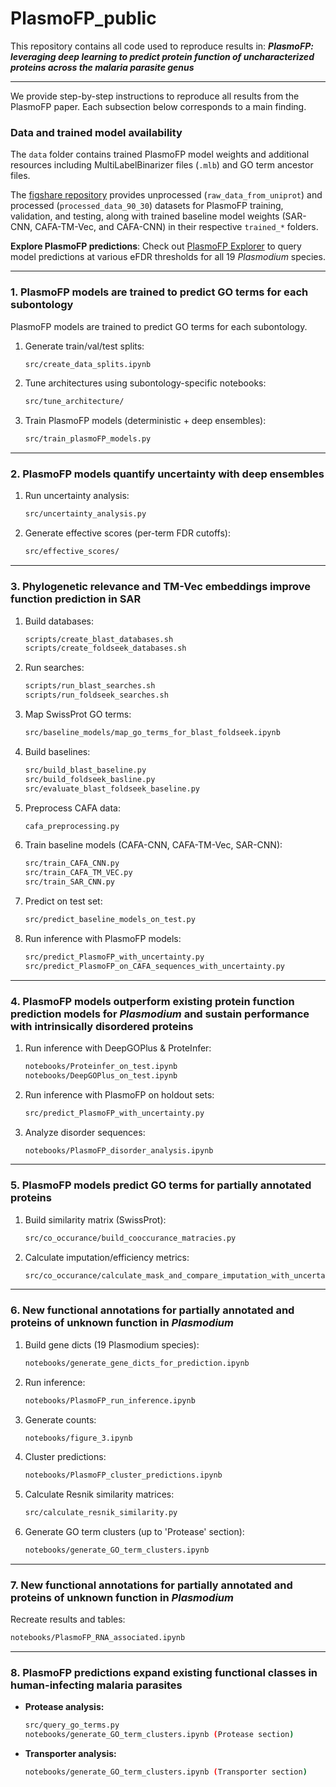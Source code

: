 # PlasmoFP\_public

This repository contains all code used to reproduce results in:
***PlasmoFP: leveraging deep learning to predict protein function of uncharacterized proteins across the malaria parasite genus***

---
We provide step-by-step instructions to reproduce all results from the PlasmoFP paper. Each subsection below corresponds to a main finding. 

### Data and trained model availability

The `data` folder contains trained PlasmoFP model weights and additional resources including MultiLabelBinarizer files (`.mlb`) and GO term ancestor files. 

The [figshare repository](https://doi.org/10.6084/m9.figshare.30100396.v1) provides unprocessed (`raw_data_from_uniprot`) and processed (`processed_data_90_30`) datasets for PlasmoFP training, validation, and testing, along with trained baseline model weights (SAR-CNN, CAFA-TM-Vec, and CAFA-CNN) in their respective `trained_*` folders.

**Explore PlasmoFP predictions**: Check out [PlasmoFP Explorer](https://github.com/harshstava/PlasmoFP_Explorer) to query model predictions at various eFDR thresholds for all 19 *Plasmodium* species.

---

### 1. PlasmoFP models are trained to predict GO terms for each subontology

PlasmoFP models are trained to predict GO terms for each subontology.

1. Generate train/val/test splits:

   ```bash
   src/create_data_splits.ipynb
   ```
2. Tune architectures using subontology-specific notebooks:

   ```bash
   src/tune_architecture/
   ```
3. Train PlasmoFP models (deterministic + deep ensembles):

   ```bash
   src/train_plasmoFP_models.py
   ```

---

### 2. PlasmoFP models quantify uncertainty with deep ensembles  

1. Run uncertainty analysis:

   ```bash
   src/uncertainty_analysis.py
   ```
2. Generate effective scores (per-term FDR cutoffs):

   ```bash
   src/effective_scores/
   ```

---

### 3. Phylogenetic relevance and TM-Vec embeddings improve function prediction in SAR

1. Build databases:

   ```bash
   scripts/create_blast_databases.sh
   scripts/create_foldseek_databases.sh
   ```
2. Run searches:

   ```bash
   scripts/run_blast_searches.sh
   scripts/run_foldseek_searches.sh
   ```
3. Map SwissProt GO terms:

   ```bash
   src/baseline_models/map_go_terms_for_blast_foldseek.ipynb
   ```
4. Build baselines:

   ```bash
   src/build_blast_baseline.py
   src/build_foldseek_basline.py
   src/evaluate_blast_foldseek_baseline.py
   ```
5. Preprocess CAFA data:

   ```bash
   cafa_preprocessing.py
   ```
6. Train baseline models (CAFA-CNN, CAFA-TM-Vec, SAR-CNN):

   ```bash
   src/train_CAFA_CNN.py
   src/train_CAFA_TM_VEC.py
   src/train_SAR_CNN.py
   ```
7. Predict on test set:

   ```bash
   src/predict_baseline_models_on_test.py
   ```
8. Run inference with PlasmoFP models:

   ```bash
   src/predict_PlasmoFP_with_uncertainty.py
   src/predict_PlasmoFP_on_CAFA_sequences_with_uncertainty.py
   ```

---

### 4. PlasmoFP models outperform existing protein function prediction models for *Plasmodium* and sustain performance with intrinsically disordered proteins

1. Run inference with DeepGOPlus & ProteInfer:

   ```bash
   notebooks/Proteinfer_on_test.ipynb
   notebooks/DeepGOPlus_on_test.ipynb
   ```
2. Run inference with PlasmoFP on holdout sets:

   ```bash
   src/predict_PlasmoFP_with_uncertainty.py
   ```
3. Analyze disorder sequences:

   ```bash
   notebooks/PlasmoFP_disorder_analysis.ipynb
   ```

---

### 5. PlasmoFP models predict GO terms for partially annotated proteins

1. Build similarity matrix (SwissProt):

   ```bash
   src/co_occurance/build_cooccurance_matracies.py
   ```
2. Calculate imputation/efficiency metrics:

   ```bash
   src/co_occurance/calculate_mask_and_compare_imputation_with_uncertainty.py
   ```

---

### 6. New functional annotations for partially annotated and proteins of unknown function in *Plasmodium* 

1. Build gene dicts (19 Plasmodium species):

   ```bash
   notebooks/generate_gene_dicts_for_prediction.ipynb
   ```
2. Run inference:

   ```bash
   notebooks/PlasmoFP_run_inference.ipynb
   ```
3. Generate counts:

   ```bash
   notebooks/figure_3.ipynb
   ```
4. Cluster predictions:

   ```bash
   notebooks/PlasmoFP_cluster_predictions.ipynb
   ```
5. Calculate Resnik similarity matrices:

   ```bash
   src/calculate_resnik_similarity.py
   ```
6. Generate GO term clusters (up to 'Protease' section):

   ```bash
   notebooks/generate_GO_term_clusters.ipynb
   ```

---

### 7. New functional annotations for partially annotated and proteins of unknown function in *Plasmodium* 

Recreate results and tables:

```bash
notebooks/PlasmoFP_RNA_associated.ipynb
```

---

### 8. PlasmoFP predictions expand existing functional classes in human-infecting malaria parasites

* **Protease analysis:**

  ```bash
  src/query_go_terms.py
  notebooks/generate_GO_term_clusters.ipynb (Protease section)
  ```
* **Transporter analysis:**

  ```bash
  notebooks/generate_GO_term_clusters.ipynb (Transporter section)
  ```
